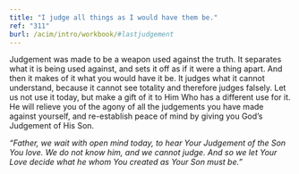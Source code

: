 ```yaml
---
title: "I judge all things as I would have them be."
ref: "311"
burl: /acim/intro/workbook/#lastjudgement
---
```


Judgement was made to be a weapon used against the truth. It separates
what it is being used against, and sets it off as if it were a thing
apart. And then it makes of it what you would have it be. It judges what
it cannot understand, because it cannot see totality and therefore
judges falsely. Let us not use it today, but make a gift of it to Him
Who has a different use for it. He will relieve you of the agony of all
the judgements you have made against yourself, and re-establish peace of
mind by giving you God’s Judgement of His Son.

*“Father, we wait with open mind today, to hear Your Judgement of the
Son You love. We do not know him, and we cannot judge. And so we let Your
Love decide what he whom You created as Your Son must be.”*

